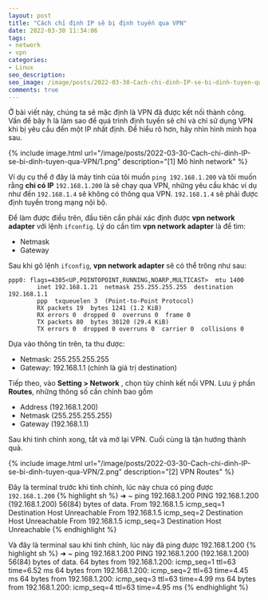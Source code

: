 ```yaml
---
layout: post
title: "Cách chỉ định IP sẽ bị định tuyến qua VPN"
date: 2022-03-30 11:34:06
tags:
- network
- vpn
categories:
- Linux
seo_description:
seo_image: /image/posts/2022-03-30-Cach-chi-dinh-IP-se-bi-dinh-tuyen-qua-VPN/1.png
comments: true
---
```


Ở bài viết này, chúng ta sẽ mặc định là VPN đã được kết nối thành công. Vấn đề bây h là làm sao để quá trình định tuyến sẽ chỉ và chỉ sử dụng
VPN khi bị yêu cầu đến một IP nhất định. Để hiểu rõ hơn, hãy nhìn hình minh họa sau.

{% include image.html url="/image/posts/2022-03-30-Cach-chi-dinh-IP-se-bi-dinh-tuyen-qua-VPN/1.png" description="[1] Mô hình network" %}

Ví dụ cụ thể ở đây là máy tính của tôi muốn `ping 192.168.1.200` và tôi muốn rằng **chỉ có IP** `192.168.1.200` là sẽ chạy qua VPN, những yêu cầu
khác ví dụ như đến `192.168.1.4` sẽ không có thông qua VPN. `192.168.1.4` sẽ phải được định tuyền trong mạng nội bộ.

Để làm được điều trên, đầu tiên cần phải xác định được **vpn network adapter** với lệnh `ifconfig`.
Lý do cần tìm **vpn network adapter** là để tìm:

- Netmask
- Gateway

Sau khi gõ lệnh `ifconfig`, **vpn network adapter** sẽ có thể trông như sau:

``` text
ppp0: flags=4305<UP,POINTOPOINT,RUNNING,NOARP,MULTICAST>  mtu 1400
        inet 192.168.1.21  netmask 255.255.255.255  destination 192.168.1.1
        ppp  txqueuelen 3  (Point-to-Point Protocol)
        RX packets 19  bytes 1241 (1.2 KiB)
        RX errors 0  dropped 0  overruns 0  frame 0
        TX packets 80  bytes 30120 (29.4 KiB)
        TX errors 0  dropped 0 overruns 0  carrier 0  collisions 0
```

Dựa vào thông tin trên, ta thu được:

- Netmask: 255.255.255.255
- Gateway: 192.168.1.1 (chính là giá trị destination)




Tiếp theo, vào **Setting > Network** , chọn tùy chỉnh kết nối VPN. Lưu ý phần **Routes**, những thông số cần chỉnh bao gồm

- Address (192.168.1.200)
- Netmask (255.255.255.255)
- Gateway (192.168.1.1)

Sau khi tinh chỉnh xong, tắt và mở lại VPN. Cuối cùng là tận hưởng thành quả.

{% include image.html url="/image/posts/2022-03-30-Cach-chi-dinh-IP-se-bi-dinh-tuyen-qua-VPN/2.png" description="[2] VPN Routes" %}

Đây là terminal trước khi tỉnh chỉnh, lúc này chưa có ping được `192.168.1.200`
{% highlight sh %}
➜ ~ ping 192.168.1.200
PING 192.168.1.200 (192.168.1.200) 56(84) bytes of data.
From 192.168.1.5 icmp_seq=1 Destination Host Unreachable
From 192.168.1.5 icmp_seq=2 Destination Host Unreachable
From 192.168.1.5 icmp_seq=3 Destination Host Unreachable
{% endhighlight %}

Và đây là terminal sau khi tinh chỉnh, lúc này đã ping được 192.168.1.200
{% highlight sh %}
➜ ~ ping 192.168.1.200
PING 192.168.1.200 (192.168.1.200) 56(84) bytes of data.
64 bytes from 192.168.1.200: icmp_seq=1 ttl=63 time=6.52 ms
64 bytes from 192.168.1.200: icmp_seq=2 ttl=63 time=4.45 ms
64 bytes from 192.168.1.200: icmp_seq=3 ttl=63 time=4.99 ms
64 bytes from 192.168.1.200: icmp_seq=4 ttl=63 time=4.95 ms
{% endhighlight %}
